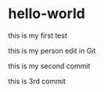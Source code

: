 # hello-world
this is my first test

this is my person edit in Git 

this is my second commit

this is 3rd commit
